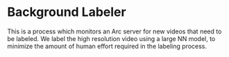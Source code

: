 # Background Labeler

This is a process which monitors an Arc server for new videos that need to be
labeled. We label the high resolution video using a large NN model, to minimize
the amount of human effort required in the labeling process.
